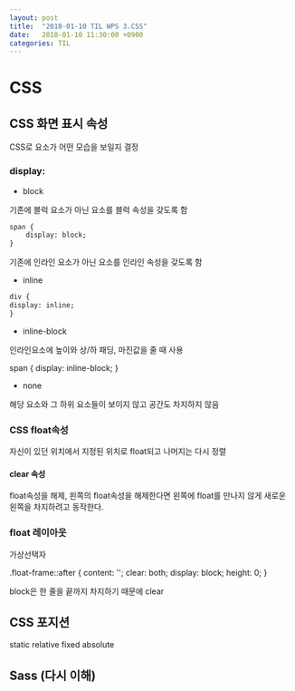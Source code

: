 ```yaml
---
layout: post
title:  "2018-01-10 TIL WPS 3.CSS"
date:   2018-01-10 11:30:00 +0900
categories: TIL
---
```


# CSS

## CSS 화면 표시 속성

CSS로 요소가 어떤 모습을 보일지 결정

### display:

- block

기존에 블럭 요소가 아닌 요소를 블럭 속성을 갖도록 함

```html
span {
	display: block;
}
```

기존에 인라인 요소가 아닌 요소를 인라인 속성을 갖도록 함

- inline

```html
div {display: inline;}
```

- inline-block

인라인요소에 높이와 상/하 패딩, 마진값을 줄 때 사용

span {display: inline-block;}

- none

해당 요소와 그 하위 요소들이 보이지 않고 공간도 차지하지 않음

### CSS float속성

자신이 있던 위치에서 지정된 위치로 float되고 나머지는 다시 정렬

#### clear 속성
float속성을 해제, 왼쪽의 float속성을 해제한다면 왼쪽에 float를 만나지 않게 새로운 왼쪽을 차지하려고 동작한다.

### float 레이아웃

가상선택자

.float-frame::after {
  content: '';
  clear: both;
  display: block;
  height: 0;
}

block은 한 줄을 끝까지 차지하기 때문에 clear

## CSS 포지션

static
relative
fixed
absolute

## Sass (다시 이해)



